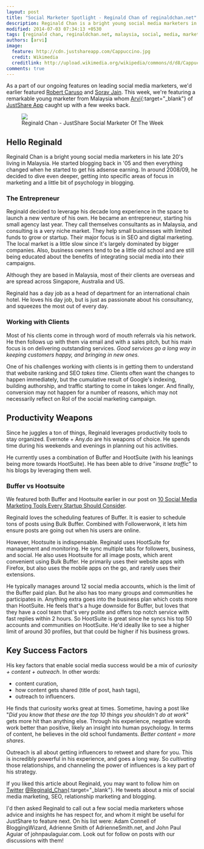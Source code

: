 ```yaml
---
layout: post
title: "Social Marketer Spotlight - Reginald Chan of reginaldchan.net"
description: Reginald Chan is a bright young social media marketers in his late 20’s living in Malaysia. He started blogging back in ‘05 and then everything changed when he started to get his adsense earning. In around 2008/09, he decided to dive even deeper, getting into specific areas of focus in marketing and a little bit of psychology in blogging.
modified: 2014-07-03 07:34:13 +0530
tags: [reginald chan, reginaldchan.net, malaysia, social, media, marketing, tools, hootsuite, buffer, consultant, expert, success, sharing, twitter, facebook, interview]
authors: [arvi]
image:
  feature: http://cdn.justshareapp.com/Cappuccino.jpg
  credit: Wikimedia
  creditlink: http://upload.wikimedia.org/wikipedia/commons/d/d8/Cappuccino_in_Tokio.jpg
comments: true
---
```


As a part of our ongoing features on leading social media marketers, we'd earlier featured [Robert Caruso](http://blog.justshareapp.com/meet-robert-caruso-of-bundlepost/) and [Sorav Jain](http://blog.justshareapp.com/meet-sorav-jain-of-echovme/). This week, we're featuring a remarkable young marketer from Malaysia whom [Arvi](http://twitter.com/twitortat){:target="_blank"} of [JustShare App](http://www.justshareapp.com?utm_source=blog&utm_campaign=regchan&utm_medium=social) caught up with a few weeks back.

<figure>
  <a href="http://cdn.justshareapp.com/reginald-chan-smm.png"><img src="http://cdn.justshareapp.com/reginald-chan-smm.png"></a>
  <figcaption>Reginald Chan - JustShare Social Marketer Of The Week</figcaption>
</figure>


## Hello Reginald


Reginald Chan is a bright young social media marketers in his late 20's living in Malaysia. He started blogging back in '05 and then everything changed when he started to get his adsense earning. In around 2008/09, he decided to dive even deeper, getting into specific areas of focus in marketing and a little bit of psychology in blogging.

### The Entrepreneur

Reginald decided to leverage his decade long experience in the space to launch a new venture of his own.  He became an entrepreneur, starting his small agency last year. They call themselves consultants as in Malaysia, and consulting is a very niche market. They help small businesses with limited funds to grow or startup. Their major focus is in SEO and digital marketing. The local market is a little slow since it's largely dominated by bigger companies. Also, business owners tend to be a little old school and are still being educated about the benefits of integrating social media into their campaigns.

Although they are based in Malaysia, most of their clients are overseas and are spread across Singapore, Australia and US.

Reginald has a day job as a head of department for an international chain hotel. He loves his day job, but is just as passionate about his consultancy, and squeezes the most out of every day.

### Working with Clients

Most of his clients come in through word of mouth referrals via his network. He then follows up with them via email and with a sales pitch, but his main focus is on delivering outstanding services. *Good services go a long way in keeping customers happy, and bringing in new ones.*

One of his challenges working with clients is in getting them to understand that website ranking and SEO *takes time*. Clients often want the changes to happen immediately, but the cumulative result of Google's indexing, building authorship, and traffic starting to come in takes longer. And finally, conversion may not happen for a number of reasons, which may not necessarily reflect on RoI of the social marketing campaign.

## Productivity Weapons

Since he juggles a ton of things, Reginald leverages productivity tools to stay organized. Evernote + Any.do are his weapons of choice. He spends time during his weekends and evenings in planning out his activities.

He currently uses a combination of Buffer and HootSuite (with his leanings being more towards HootSuite). He has been able to drive "*insane traffic*" to his blogs by leveraging them well.

### Buffer vs Hootsuite

We featured both Buffer and Hootsuite earlier in our post on [10 Social Media Marketing Tools Every Startup Should Consider](http://blog.justshareapp.com/10-best-startup-tools-for-social-media-marketing/).

Reginald loves the scheduling features of Buffer. It is easier to schedule tons of posts using Bulk Buffer. Combined with Followerwonk, it lets him ensure posts are going out when his users are online.  

However, Hootsuite is indispensable. Reginald uses HootSuite for management and monitoring. He sync multiple tabs for followers, business, and social. He also uses Hootsuite for all image posts, which arent convenient using Bulk Buffer. He primarily uses their website apps with Firefox, but also uses the mobile apps on the go, and rarely uses their extensions.


He typically manages around 12 social media accounts, which is the limit of the Buffer paid plan. But he also has too many groups and communities he participates in. Anything extra goes into the business plan which costs more than HootSuite. He feels that's a huge downside for Buffer, but loves that they have a cool team that's very polite and offers top notch service with fast replies within 2 hours. So HootSuite is great since he syncs his top 50 accounts and communities on HootSuite. He'd ideally like to see a higher limit of around 30 profiles, but that could be higher if his business grows.

## Key Success Factors

His key factors that enable social media success would be a mix of *curiosity + content + outreach*. In other words:

* content curation,
* how content gets shared (title of post, hash tags),
*  outreach to influencers.

He finds that curiosity works great at times.  Sometime, having a post like "*Did you know that these are the top 10 things you shouldn't do at work*" gets more hit than anything else. Through his experience, negative words work better than positive, likely an insight into human psychology. In terms of content, he believes in the old school fundaments. *Better content = more shares*.

Outreach is all about getting influencers to retweet and share for you. This is incredibly powerful in his experience, and goes a long way. So *cultivating* those relationships, and channeling the power of influences is a key part of his strategy.

If you liked this article about Reginald, you may want to follow him on [Twitter](https://twitter.com/Reginald_Chan) [@Reginald_Chan](https://twitter.com/Reginald_Chan){:target="_blank"}. He tweets about a mix of social media marketing, SEO, relationship marketing and blogging.

I'd then asked Reginald to call out a few social media marketers whose advice and insights he has respect for, and whom it might be useful for JustShare to feature next. On his list were: Adam Connell of BloggingWizard, Adrienne Smith of AdrienneSmith.net, and John Paul Aguiar of johnpaulaguiar.com. Look out for follow on posts with our discussions with them!
